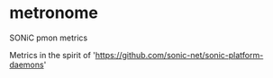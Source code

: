 # metronome
SONiC pmon metrics


Metrics in the spirit of 'https://github.com/sonic-net/sonic-platform-daemons'